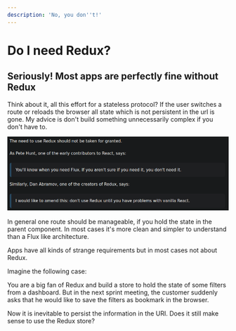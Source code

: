 ```yaml
---
description: 'No, you don''t!'
---
```


# Do I need Redux?

## Seriously! Most apps are perfectly fine without Redux

Think about it, all this effort for a stateless protocol? If the user switches a route or reloads the browser all state which is not persistent in the url is gone. My advice is don't build something unnecessarily complex if you don't have to. 

![](.gitbook/assets/image%20%288%29.png)

In general one route should be manageable, if you hold the state in the parent component. In most cases it's more clean and simpler to understand than a Flux like architecture.

Apps have all kinds of strange requirements but in most cases not about Redux. 

Imagine the following case:

You are a big fan of Redux and build a store to hold the state of some filters from a dashboard. But in the next sprint meeting, the customer suddenly asks that he would like to save the filters as bookmark in the browser.

Now it is inevitable to persist the information in the URI. Does it still make sense to use the Redux store?

